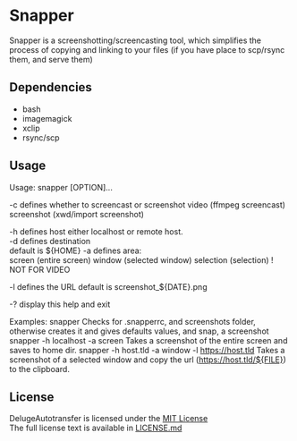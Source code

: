 Snapper
=======

Snapper is a screenshotting/screencasting tool, which simplifies the process of copying and linking to your files (if you have place to scp/rsync them, and serve them)  


Dependencies
------------

* bash
* imagemagick
* xclip
* rsync/scp

Usage
-----

Usage: snapper [OPTION]...

  -c        defines whether to screencast or screenshot
            video       (ffmpeg screencast)
            screenshot  (xwd/import screenshot)

  -h        defines host
            either localhost or remote host.            
  -d        defines destination         
            default is ${HOME}
  -a        defines area:           
            screen     (entire screen)
            window     (selected window)
            selection  (selection) ! NOT FOR VIDEO

  -l        defines the URL
            default is screenshot_${DATE}.png

  -?            display this help and exit

Examples:
  snapper
            Checks for .snapperrc, and screenshots folder, otherwise creates it
            and gives defaults values, and snap, a screenshot
  snapper -h localhost -a screen
            Takes a screenshot of the entire screen
            and saves to home dir.
  snapper -h host.tld -a window -l https://host.tld
                Takes a screenshot of a selected window
            and copy the url (https://host.tld/${FILE})
            to the clipboard.


License
-------
DelugeAutotransfer is licensed under the [MIT License](http://en.wikipedia.org/wiki/MIT_License)  
The full license text is available in [LICENSE.md](https://github.com/swordfischer/snapper/blob/master/LICENSE.md)
